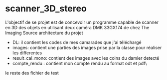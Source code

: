 # scanner_3D_stereo

L'objectif de se projet est de concevoir un programme capable de scanner en 3D des objets
en utilisant deux caméra DMK 33GX174 de chez The Imaging Source
architecture du projet
* DL: il contient les codes de mes camarades que j'ai téléchargé
* images: contient une parties des images prise par la classe pour réaliser les differentes
* result_cal_mono: contient des images avec les coins du damier detecté
* compte_rendu : contient mon compte rendu au format odt et pdf\

le reste des fichier de test